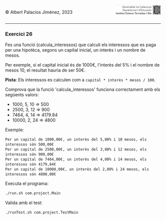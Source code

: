<div style="display: flex; width: 100%;">
    <div style="flex: 1; padding: 0px;">
        <p>© Albert Palacios Jiménez, 2023</p>
    </div>
    <div style="flex: 1; padding: 0px; text-align: right;">
        <img src="../../assets/ieti.png" height="32" alt="Logo de IETI" style="max-height: 32px;">
    </div>
</div>
<hr/>

### Exercici 26

Fes una funció (calcula_interessos) que calculi els interessos que es paga per una hipotèca, segons un capital inicial, un interès i un nombre de mesos.

Per exemple, si el capital inicial és de 1000€, l'interès del 5% i el nombre de mesos 10, el resultat hauria de ser 50€.

**Pista**: Els interessos es calculen com a `capital * interès * mesos / 100`.

Comprova que la funció 'calcula_interessos' funciona correctament amb els següents valors: 

* 1000, 5, 10 => 500
* 2500, 3, 12 => 900
* 7464, 4, 14 => 4179.84
* 10000, 2, 24 => 4800

Exemple:
```text
Per un capital de 1000,00€, un interès del 5,00% i 10 mesos, els interessos són 500,00€
Per un capital de 2500,00€, un interès del 3,00% i 12 mesos, els interessos són 900,00€
Per un capital de 7464,00€, un interès del 4,00% i 14 mesos, els interessos són 4179,84€
Per un capital de 10000,00€, un interès del 2,00% i 24 mesos, els interessos són 4800,00€
```

Executa el programa:
```bash
./run.sh com.project.Main
```

Valida amb el test:
```bash
./runTest.sh com.project.TestMain
```